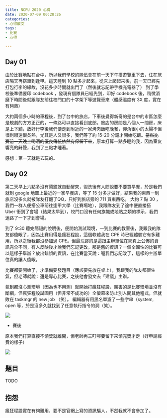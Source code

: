 ```yaml
---
title: NCPU 2020 心得
date: 2020-07-09 00:28:26
categories:
- 心得散文
tags:
- 比賽
- 心得

---
```


## Day 01

由於比賽地點在台中，所以我們學校的隊伍會在前一天下午搭遊覽車下去，住在旅店隔天再搭車到逢甲。這天睡到 10 點多才起來，從床上爬起來後，前一天已經先打包行李的緣故，沒花多少時間就出門了（然後就忘記帶手機充電器了）
到了學校後準備要印 codebook ，發現有個隊員已經先到，印好 codebook 後，稍微消磨下時間後就跟隊友前往校門口的十字架下等遊覽車來（體感溫度有 3X 度，實在有夠熱）

大約兩個多小時的車程後，到了台中的旅店，下車後覺得新奇的是台中的市區怎麼是規劃的方方正正的，一條路可以直接看到底部。旅店的房間是八個人一間房，床是上下舖，放好行李後我們便走到附近的一家烤肉飯吃晚餐，仰角很小的太陽不但很刺眼還很炙熱，尤其是人又很多，我們等了約 15-20 分鐘才開始吃飯。~~當然比賽前一天晚上喝酒的優良傳統依然有保留下來~~，原本打算一點多睡的我，因為室友響亮的鼾聲，我到了三點才睡著。

感想：第一天就是去玩的。

## Day 02

第二天早上六點多沒有鬧鐘就自動醒來，盥洗後有人問說要不要買早餐，於是我們就到 google 地圖上最近的一家早餐店，等了 15 分多才做好，結果我的東西一到旅店沒多久就被隊友打翻了QQ，只好到旅店旁的 711 買東西吃。
大約 7 點 30 ，我們一群人便搭公車前往逢甲大學（比賽場地），我跟隊友到了途中便直接搭 Uber 衝到了會場（結果太早到），校門口沒有任何旗幟或地貼之類的標示，我們迷路了一下才到會場。

到了 9:30 聽完簡短的說明後，便開始測試環境，一到比賽的教室後，我跟我的隊友都傻眼了，因為比賽用得是瘋狂程設，這個軟體我在 CPE 時已經體驗它有多難用，所以之後我都沒參加過 CPE。但最荒謬的是這跟主辦單位在網頁上公佈的資訊完全不同，有人反映後才說我們忘記更改，那是舊的資訊？一個全國性的比賽可以這樣子舉辦？放出錯誤的資訊，在比賽當天說：喔我們忘記改了，這樣的主辦單位真的讓人傻眼。

比賽都要開始了，才準備要發題目（應該要先放在桌上），我跟我的隊友都很生氣，但老師就說：還是專心比賽，之後他會發文去「建議」主辦。

氣到都沒心測環境（因為也不用測）就開始打瘋狂程設，厲害的是比賽環境並沒有斷網，但瘋狂程設試圖用（但非常不成功的）全螢幕來防止別人開其他程式，但就敗在 taskmgr 的 new job （笑）。
編輯器有用黑名單濾了一些字串（system, open 等，於是沒多久就找到了任意執行指令的洞（笑）。

![](https://imgur.com/WkKQ8FC.png)

* 賽後

原本我們打算直接不領獎就離開，但老師再三叮嚀要留下來領完獎才走（好申請經費的樣子）

![](https://i.imgur.com/6dkFfEa.png)

## 題目

TODO

## 抱怨

瘋狂程設實在有夠難用，要不是官網上寫的資訊騙人，不然我就不會參加了。
